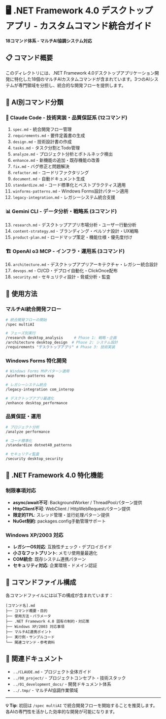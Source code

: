 # 🖥️ .NET Framework 4.0 デスクトップアプリ - カスタムコマンド統合ガイド

**18コマンド体系 - マルチAI協調システム対応**

## 📋 コマンド概要

このディレクトリには、.NET Framework 4.0デスクトップアプリケーション開発に特化した18個のマルチAIカスタムコマンドが含まれています。3つのAIシステムが専門領域を分担し、統合的な開発フローを提供します。

## 🤖 AI別コマンド分類

### 🧠 Claude Code - 技術実装・品質保証系 (12コマンド)
1. `spec.md` - 統合開発フロー管理
2. `requirements.md` - 要件定義書の生成
3. `design.md` - 技術設計書の作成
4. `tasks.md` - タスク分割とTodo管理
5. `analyze.md` - プロジェクト分析とボトルネック検出
6. `enhance.md` - 新機能の追加・既存機能の改善
7. `fix.md` - バグ修正と問題解決
8. `refactor.md` - コードリファクタリング
9. `document.md` - 自動ドキュメント生成
10. `standardize.md` - コード標準化とベストプラクティス適用
11. `winforms-patterns.md` - Windows Forms設計パターン適用
12. `legacy-integration.md` - レガシーシステム統合支援

### 📊 Gemini CLI - データ分析・戦略系 (3コマンド)
13. `research.md` - デスクトップアプリ市場分析・ユーザー行動分析
14. `content-strategy.md` - ブランディング・ペルソナ設計・UX戦略
15. `product-plan.md` - ロードマップ策定・機能仕様・優先度付け

### 🏗️ OpenAI o3 MCP - インフラ・運用系 (3コマンド)
16. `architecture.md` - デスクトップアプリアーキテクチャ・レガシー統合設計
17. `devops.md` - CI/CD・デプロイ自動化・ClickOnce配布
18. `security.md` - セキュリティ設計・脅威分析・監査

## 🚀 使用方法

### マルチAI統合開発フロー
```bash
# 統合開発フローの開始
/spec multiAI

# フェーズ別実行
/research desktop_analysis     # Phase 1: 戦略・企画
/architecture desktop_design  # Phase 2: システム設計  
/requirements "デスクトップアプリ" # Phase 3: 技術実装
```

### Windows Forms 特化開発
```bash
# Windows Forms MVPパターン適用
/winforms-patterns mvp

# レガシーシステム統合
/legacy-integration com_interop

# デスクトップアプリ最適化
/enhance desktop_performance
```

### 品質保証・運用
```bash
# プロジェクト分析
/analyze performance

# コード標準化
/standardize dotnet40_patterns

# セキュリティ監査
/security desktop_security
```

## 🎯 .NET Framework 4.0 特化機能

### 制限事項対応
- **async/await不可**: BackgroundWorker / ThreadPoolパターン提供
- **HttpClient不可**: WebClient / HttpWebRequestパターン提供
- **限定的TPL**: スレッド管理・並行処理パターン提供
- **NuGet制約**: packages.config手動管理サポート

### Windows XP/2003 対応
- **レガシーOS対応**: 互換性チェック・デプロイガイド
- **小さなフットプリント**: メモリ使用量最適化
- **COM統合**: 既存システム連携パターン
- **セキュリティ対応**: 企業環境・ドメイン認証

## 📁 コマンドファイル構成

各コマンドファイルには以下の構成が含まれています：

```
[コマンド名].md
├── コマンド概要・目的
├── 使用方法・パラメータ
├── .NET Framework 4.0 固有の制約・対応策
├── Windows XP/2003 対応事項
├── マルチAI連携ポイント
├── 実行例・サンプルコード
└── 関連コマンド・参考資料
```

## 🔗 関連ドキュメント

- `../CLAUDE.md` - プロジェクト全体ガイド
- `../00_project/` - プロジェクトコンセプト・技術スタック
- `../01_development_docs/` - 開発ドキュメント体系
- `../.tmp/` - マルチAI協調作業領域

---

**💡 Tip**: 初回は `/spec multiAI` で統合開発フローを開始することを推奨します。各AIの専門性を活かした効率的な開発が可能になります。
